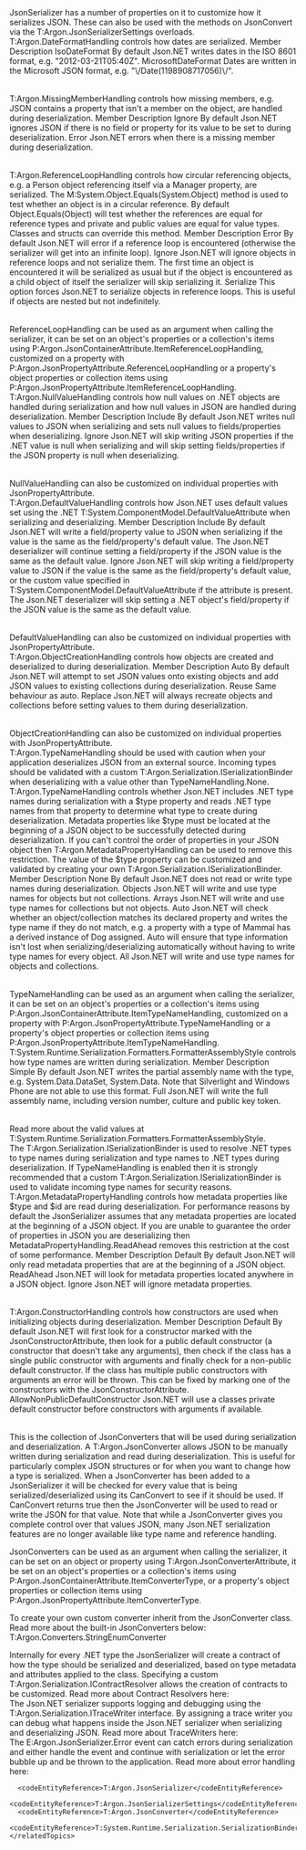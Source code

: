 <?xml version="1.0" encoding="utf-8"?>
<topic id="SerializationSettings" revisionNumber="1">
  <developerConceptualDocument xmlns="http://ddue.schemas.microsoft.com/authoring/2003/5" xmlns:xlink="http://www.w3.org/1999/xlink">
    <!--
    <summary>
      <para>Optional summary abstract</para>
    </summary>
    -->
    <introduction>
      <para>JsonSerializer has a number of properties on it to customize how it serializes JSON. These can also be used
      with the methods on JsonConvert via the <codeEntityReference>T:Argon.JsonSerializerSettings</codeEntityReference> overloads.</para>
      <autoOutline lead="none" excludeRelatedTopics="true" />
    </introduction>
<section address="DateFormatHandling">
 <title>DateFormatHandling</title>
 <content><para><codeEntityReference>T:Argon.DateFormatHandling</codeEntityReference> controls how dates are serialized.</para>
 
<table>
  <tableHeader>
    <row>
      <entry><para>Member</para></entry>
      <entry><para>Description</para></entry>
    </row>
  </tableHeader>
  <row>
    <entry><para><legacyBold>IsoDateFormat</legacyBold></para></entry>
    <entry><para>By default Json.NET writes dates in the ISO 8601 format, e.g. <codeInline>"2012-03-21T05:40Z"</codeInline>.</para></entry>
  </row>
  <row>
    <entry><para><legacyBold>MicrosoftDateFormat</legacyBold></para></entry>
    <entry><para>Dates are written in the Microsoft JSON format, e.g. <codeInline>"\/Date(1198908717056)\/"</codeInline>.</para></entry>
  </row>
</table>

</content>
</section>

<section address="MissingMemberHandling">
 <title>MissingMemberHandling</title>
 <content><para><codeEntityReference>T:Argon.MissingMemberHandling</codeEntityReference> controls how missing members, e.g. JSON contains a property that isn't a member on the object, are handled during deserialization.</para>
 
<table>
  <tableHeader>
    <row>
      <entry><para>Member</para></entry>
      <entry><para>Description</para></entry>
    </row>
  </tableHeader>
  <row>
    <entry><para><legacyBold>Ignore</legacyBold></para></entry>
    <entry><para>By default Json.NET ignores JSON if there is no field or property for its value to be set to during deserialization.</para></entry>
  </row>
  <row>
    <entry><para><legacyBold>Error</legacyBold></para></entry>
    <entry><para>Json.NET errors when there is a missing member during deserialization.</para></entry>
  </row>
</table>

</content>
</section>

<section address="ReferenceLoopHandling">
 <title>ReferenceLoopHandling</title>
 <content>
   <para><codeEntityReference>T:Argon.ReferenceLoopHandling</codeEntityReference> controls how circular referencing objects,
   e.g. a Person object referencing itself via a Manager property, are serialized.</para>
   <para>The <codeEntityReference>M:System.Object.Equals(System.Object)</codeEntityReference> method is used to test whether an object is in a circular reference.
   By default <codeInline>Object.Equals(Object)</codeInline> will test whether the references are equal for reference types and private and public values
   are equal for value types. Classes and structs can override this method.</para> 
<table>
  <tableHeader>
    <row>
      <entry><para>Member</para></entry>
      <entry><para>Description</para></entry>
    </row>
  </tableHeader>
  <row>
    <entry><para><legacyBold>Error</legacyBold></para></entry>
    <entry><para>By default Json.NET will error if a reference loop is encountered (otherwise the serializer will get into an infinite loop).</para></entry>
  </row>
  <row>
    <entry><para><legacyBold>Ignore</legacyBold></para></entry>
    <entry><para>Json.NET will ignore objects in reference loops and not serialize them. The first time an object is encountered it will be serialized as usual but if the object is encountered as a child object of itself the serializer will skip serializing it.</para></entry>
  </row>
  <row>
    <entry><para><legacyBold>Serialize</legacyBold></para></entry>
    <entry><para>This option forces Json.NET to serialize objects in reference loops. This is useful if objects are nested but not indefinitely.</para></entry>
  </row>
</table>
<para>ReferenceLoopHandling can be used as an argument when calling the serializer, it can be set on an object's properties or
a collection's items using <codeEntityReference>P:Argon.JsonContainerAttribute.ItemReferenceLoopHandling</codeEntityReference>,
customized on a property with <codeEntityReference>P:Argon.JsonPropertyAttribute.ReferenceLoopHandling</codeEntityReference>
or a property's object properties or collection items using
<codeEntityReference>P:Argon.JsonPropertyAttribute.ItemReferenceLoopHandling</codeEntityReference>.</para>
</content>
</section>

<section address="NullValueHandling">
 <title>NullValueHandling</title>
 <content><para><codeEntityReference>T:Argon.NullValueHandling</codeEntityReference> controls how null values on .NET objects are handled during serialization and how null values in JSON are handled during deserialization.</para>
 
<table>
  <tableHeader>
    <row>
      <entry><para>Member</para></entry>
      <entry><para>Description</para></entry>
    </row>
  </tableHeader>
  <row>
    <entry><para><legacyBold>Include</legacyBold></para></entry>
    <entry><para>By default Json.NET writes null values to JSON when serializing and sets null values to fields/properties when deserializing.</para></entry>
  </row>
  <row>
    <entry><para><legacyBold>Ignore</legacyBold></para></entry>
    <entry><para>Json.NET will skip writing JSON properties if the .NET value is null when serializing and will skip setting fields/properties if the JSON property is null when deserializing.</para></entry>
  </row>
</table>
<para>NullValueHandling can also be customized on individual properties with JsonPropertyAttribute.</para>

</content>
</section>

<section address="DefaultValueHandling">
 <title>DefaultValueHandling</title>
 <content><para><codeEntityReference>T:Argon.DefaultValueHandling</codeEntityReference> controls how Json.NET uses default values set using the .NET <codeEntityReference>T:System.ComponentModel.DefaultValueAttribute</codeEntityReference> when serializing and deserializing.</para>
 
<table>
  <tableHeader>
    <row>
      <entry><para>Member</para></entry>
      <entry><para>Description</para></entry>
    </row>
  </tableHeader>
  <row>
    <entry><para><legacyBold>Include</legacyBold></para></entry>
    <entry><para>By default Json.NET will write a field/property value to JSON when serializing if the value is the same as the field/property's default value.
    The Json.NET deserializer will continue setting a field/property if the JSON value is the same as the default value.</para></entry>
  </row>
  <row>
    <entry><para><legacyBold>Ignore</legacyBold></para></entry>
    <entry><para>Json.NET will skip writing a field/property value to JSON if the value is the same as the field/property's default value, or the custom
    value specified in <codeEntityReference>T:System.ComponentModel.DefaultValueAttribute</codeEntityReference> if the attribute is present. The Json.NET deserializer
    will skip setting a .NET object's field/property if the JSON value is the same as the default value.</para></entry>
  </row>
</table>
<para>DefaultValueHandling can also be customized on individual properties with JsonPropertyAttribute.</para>

</content>
</section>

<section address="ObjectCreationHandling">
 <title>ObjectCreationHandling</title>
 <content><para><codeEntityReference>T:Argon.ObjectCreationHandling</codeEntityReference> controls how objects are created and deserialized to during deserialization.</para>
 
<table>
  <tableHeader>
    <row>
      <entry><para>Member</para></entry>
      <entry><para>Description</para></entry>
    </row>
  </tableHeader>
  <row>
    <entry><para><legacyBold>Auto</legacyBold></para></entry>
    <entry><para>By default Json.NET will attempt to set JSON values onto existing objects and add JSON values to existing collections during deserialization. </para></entry>
  </row>
  <row>
    <entry><para><legacyBold>Reuse</legacyBold></para></entry>
    <entry><para>Same behaviour as auto.</para></entry>
  </row>
  <row>
    <entry><para><legacyBold>Replace</legacyBold></para></entry>
    <entry><para>Json.NET will always recreate objects and collections before setting values to them during deserialization.</para></entry>
  </row>
</table>
<para>ObjectCreationHandling can also be customized on individual properties with JsonPropertyAttribute.</para>

</content>
</section>

<section address="TypeNameHandling">
 <title>TypeNameHandling</title>
 <content>
 <alert class="caution">
  <para>
 <codeEntityReference>T:Argon.TypeNameHandling</codeEntityReference> should be used with caution when your application deserializes JSON from an external source.
  </para>
  <para>
    Incoming types should be validated with a custom <codeEntityReference>T:Argon.Serialization.ISerializationBinder</codeEntityReference> when deserializing with a value other than <codeInline>TypeNameHandling.None</codeInline>.
  </para>
 </alert>
 
 <para>
   <codeEntityReference>T:Argon.TypeNameHandling</codeEntityReference> controls whether Json.NET includes .NET type names
   during serialization with a <codeInline>$type</codeInline> property and reads .NET type names from that property to determine what type to create during
   deserialization.
 </para>
 <para>
   Metadata properties like <codeInline>$type</codeInline> must be located at the beginning of a JSON object to be successfully detected during deserialization. If you can't control
   the order of properties in your JSON object then <codeEntityReference>T:Argon.MetadataPropertyHandling</codeEntityReference> can be used to remove this restriction.
 </para>
 <para>
   The value of the <codeInline>$type</codeInline> property can be customized and validated by creating your own 
   <codeEntityReference>T:Argon.Serialization.ISerializationBinder</codeEntityReference>.
 </para>

<table>
  <tableHeader>
    <row>
      <entry><para>Member</para></entry>
      <entry><para>Description</para></entry>
    </row>
  </tableHeader>
  <row>
    <entry><para><legacyBold>None</legacyBold></para></entry>
    <entry><para>By default Json.NET does not read or write type names during deserialization.</para></entry>
  </row>
  <row>
    <entry><para><legacyBold>Objects</legacyBold></para></entry>
    <entry><para>Json.NET will write and use type names for objects but not collections.</para></entry>
  </row>
  <row>
    <entry><para><legacyBold>Arrays</legacyBold></para></entry>
    <entry><para>Json.NET will write and use type names for collections but not objects.</para></entry>
  </row>
  <row>
    <entry><para><legacyBold>Auto</legacyBold></para></entry>
    <entry><para>Json.NET will check whether an object/collection matches its declared property and writes the type name if they do not match, e.g. a property with a type of Mammal has a derived instance of Dog assigned. Auto will ensure that type information isn't lost when serializing/deserializing automatically without having to write type names for every object.</para></entry>
  </row>
  <row>
    <entry><para><legacyBold>All</legacyBold></para></entry>
    <entry><para>Json.NET will write and use type names for objects and collections.</para></entry>
  </row>
</table>
<para>TypeNameHandling can be used as an argument when calling the serializer, it can be set on an object's properties or
a collection's items using <codeEntityReference>P:Argon.JsonContainerAttribute.ItemTypeNameHandling</codeEntityReference>,
customized on a property with <codeEntityReference>P:Argon.JsonPropertyAttribute.TypeNameHandling</codeEntityReference>
or a property's object properties or collection items using
<codeEntityReference>P:Argon.JsonPropertyAttribute.ItemTypeNameHandling</codeEntityReference>.</para>
</content>
</section>

<section address="TypeNameAssemblyFormat">
 <title>TypeNameAssemblyFormat</title>
 <content><para><codeEntityReference>T:System.Runtime.Serialization.Formatters.FormatterAssemblyStyle</codeEntityReference> controls how type names are written during serialization.</para>
 
<table>
  <tableHeader>
    <row>
      <entry><para>Member</para></entry>
      <entry><para>Description</para></entry>
    </row>
  </tableHeader>
  <row>
    <entry><para><legacyBold>Simple</legacyBold></para></entry>
    <entry><para>By default Json.NET writes the partial assembly name with the type, e.g. System.Data.DataSet, System.Data. Note that Silverlight and Windows Phone are not able to use this format.</para></entry>
  </row>
  <row>
    <entry><para><legacyBold>Full</legacyBold></para></entry>
    <entry><para>Json.NET will write the full assembly name, including version number, culture and public key token.</para></entry>
  </row>
</table>
<para>Read more about the valid values at <codeEntityReference>T:System.Runtime.Serialization.Formatters.FormatterAssemblyStyle</codeEntityReference>.</para>

</content>
</section>

<section address="SerializationBinder">
 <title>SerializationBinder</title>
 <content><para>The <codeEntityReference>T:Argon.Serialization.ISerializationBinder</codeEntityReference> is used to resolve .NET types to type names during serialization and type names to .NET types during deserialization.</para>
 <para>
 If TypeNameHandling is enabled then it is strongly recommended that a custom <codeEntityReference>T:Argon.Serialization.ISerializationBinder</codeEntityReference> is used to validate incoming type names for security reasons.</para>
</content>
</section>

<section address="MetadataPropertyHandling">
 <title>MetadataPropertyHandling</title>
 <content><para><codeEntityReference>T:Argon.MetadataPropertyHandling</codeEntityReference> controls how metadata properties like <codeInline>$type</codeInline> and <codeInline>$id</codeInline> are read during deserialization.</para>
 <para>
  For performance reasons by default the JsonSerializer assumes that any metadata properties are located at the beginning of a JSON object.
  If you are unable to guarantee the order of properties in JSON you are deserializing then <codeInline>MetadataPropertyHandling.ReadAhead</codeInline> removes this
  restriction at the cost of some performance.
 </para>
 
<table>
  <tableHeader>
    <row>
      <entry><para>Member</para></entry>
      <entry><para>Description</para></entry>
    </row>
  </tableHeader>
  <row>
    <entry><para><legacyBold>Default</legacyBold></para></entry>
    <entry><para>By default Json.NET will only read metadata properties that are at the beginning of a JSON object.</para></entry>
  </row>
  <row>
    <entry><para><legacyBold>ReadAhead</legacyBold></para></entry>
    <entry><para>Json.NET will look for metadata properties located anywhere in a JSON object.</para></entry>
  </row>
  <row>
    <entry><para><legacyBold>Ignore</legacyBold></para></entry>
    <entry><para>Json.NET will ignore metadata properties.</para></entry>
  </row>
</table>

</content>
</section>

<section address="ConstructorHandling">
 <title>ConstructorHandling</title>
 <content><para><codeEntityReference>T:Argon.ConstructorHandling</codeEntityReference> controls how constructors are used when initializing objects during deserialization.</para>
 
<table>
  <tableHeader>
    <row>
      <entry><para>Member</para></entry>
      <entry><para>Description</para></entry>
    </row>
  </tableHeader>
  <row>
    <entry><para><legacyBold>Default</legacyBold></para></entry>
    <entry><para>By default Json.NET will first look for a constructor marked with the JsonConstructorAttribute, then look for a public default constructor
    (a constructor that doesn't take any arguments), then check if the class has a single public constructor with arguments and finally check for a
    non-public default constructor. If the class has multiple public constructors with arguments an error will be thrown. This can be fixed by
    marking one of the constructors with the JsonConstructorAttribute.</para></entry>
  </row>
  <row>
    <entry><para><legacyBold>AllowNonPublicDefaultConstructor</legacyBold></para></entry>
    <entry><para>Json.NET will use a classes private default constructor before constructors with arguments if available. </para></entry>
  </row>
</table>

</content>
</section>

<section address="Converters">
 <title>Converters</title>
 <content><para>This is the collection of JsonConverters that will be used during serialization and deserialization.</para>
 <para>A <codeEntityReference>T:Argon.JsonConverter</codeEntityReference> allows JSON to be manually written during serialization and read during deserialization.
 This is useful for particularly complex JSON structures or for when you want to change how a type is serialized.</para>
 <para>When a JsonConverter has been added to a JsonSerializer it will be checked for every value that is being serialized/deserialized
 using its CanConvert to see if it should be used. If CanConvert returns true then the JsonConverter will be used to read or write
 the JSON for that value. Note that while a JsonConverter gives you complete control over that values JSON, many Json.NET serialization
 features are no longer available like type name and reference handling.</para>

<para>JsonConverters can be used as an argument when calling the serializer, it can be set on an object or property
using <codeEntityReference>T:Argon.JsonConverterAttribute</codeEntityReference>, it be set on an object's properties or
a collection's items using <codeEntityReference>P:Argon.JsonContainerAttribute.ItemConverterType</codeEntityReference>,
or a property's object properties or collection items using
<codeEntityReference>P:Argon.JsonPropertyAttribute.ItemConverterType</codeEntityReference>.</para>

 <para>To create your own custom converter inherit from the JsonConverter class. Read more about the built-in JsonConverters below:</para>
<list class="bullet">
  <listItem><para><link xlink:href="DatesInJSON" /></para></listItem>
  <listItem><para><link xlink:href="ConvertingJSONandXML" /></para></listItem>
  <listItem><para><link xlink:href="CustomCreationConverter" /></para></listItem>
  <listItem><para><codeEntityReference>T:Argon.Converters.StringEnumConverter</codeEntityReference></para></listItem>
</list>


</content>
</section>

<section address="ContractResolver">
 <title>ContractResolver</title>
 <content><para>Internally for every .NET type the JsonSerializer will create a contract of how the type should be serialized and deserialized,
 based on type metadata and attributes applied to the class. Specifying a custom <codeEntityReference>T:Argon.Serialization.IContractResolver</codeEntityReference>
 allows the creation of contracts to be customized.</para>
 <para>Read more about Contract Resolvers here: <link xlink:href="ContractResolver" /></para>
</content>
</section>

<section address="TraceWriter">
 <title>TraceWriter</title>
 <content><para>The Json.NET serializer supports logging and debugging using the
      <codeEntityReference>T:Argon.Serialization.ITraceWriter</codeEntityReference> interface.
      By assigning a trace writer you can debug what happens inside the Json.NET serializer when serializing and deserializing JSON.</para>
 <para>Read more about TraceWriters here: <link xlink:href="SerializationTracing" /></para>
</content>
</section>

<section address="Error">
 <title>Error</title>
 <content><para>The <codeEntityReference>E:Argon.JsonSerializer.Error</codeEntityReference> event can catch errors during serialization and either handle the event and continue with
 serialization or let the error bubble up and be thrown to the application.</para>
 <para>Read more about error handling here: <link xlink:href="SerializationErrorHandling" /></para>
</content>
</section>
    <relatedTopics>
      <link xlink:href="SerializationGuide" />
      <link xlink:href="SerializationAttributes" />
      <link xlink:href="DatesInJSON" />
      
      <codeEntityReference>T:Argon.JsonSerializer</codeEntityReference>
      <codeEntityReference>T:Argon.JsonSerializerSettings</codeEntityReference>
      <codeEntityReference>T:Argon.JsonConverter</codeEntityReference>
      <codeEntityReference>T:System.Runtime.Serialization.SerializationBinder</codeEntityReference>
    </relatedTopics>
  </developerConceptualDocument>
</topic>
